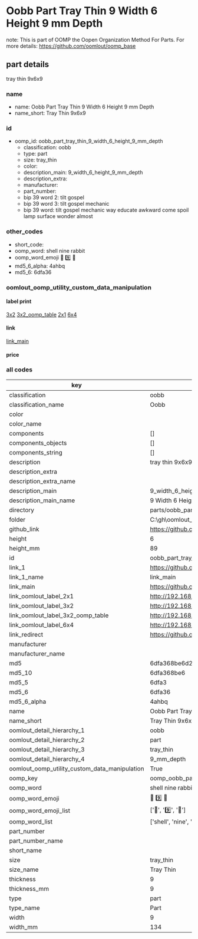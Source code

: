 # Oobb Part Tray Thin 9 Width 6 Height 9 mm Depth  

note: This is part of OOMP the Oopen Organization Method For Parts. For more details: https://github.com/oomlout/oomp_base

##  part details
  



tray thin 9x6x9



### name
* name: Oobb Part Tray Thin 9 Width 6 Height 9 mm Depth
* name_short: Tray Thin 9x6x9 
### id
* oomp_id: oobb_part_tray_thin_9_width_6_height_9_mm_depth
  * classification: oobb
  * type: part
  * size: tray_thin
  * color: 
  * description_main: 9_width_6_height_9_mm_depth
  * description_extra: 
  * manufacturer: 
  * part_number: 
  * bip 39 word 2: tilt gospel
  * bip 39 word 3: tilt gospel mechanic
  * bip 39 word: tilt gospel mechanic way educate awkward come spoil lamp surface wonder almost

### other_codes
* short_code: 
* oomp_word: shell nine rabbit
* oomp_word_emoji :shell: :nine: :rabbit:
* md5_6_alpha: 4ahbq
* md5_6: 6dfa36






### oomlout_oomp_utility_custom_data_manipulation
#### label print
[3x2](http://192.168.1.245:1112/?label=oomp%204ahbq)
[3x2_oomp_table](http://192.168.1.108:1112/?label=oomp%204ahbq)
[2x1](http://192.168.1.242:1112/?label=oomp%204ahbq)
[6x4](http://192.168.1.55:1112/?label=oomp%204ahbq)    

#### link

[link_main](https://github.com/oomlout/oomlout_oobb_version_4_generated_parts/tree/main/navigation_oomp/oobb/part/tray_thin/9_width_6_height_9_mm_depth/part)                              

#### price







### all codes 
| key | value |  
| --- | --- |  
| classification | oobb |  
| classification_name | Oobb |  
| color |  |  
| color_name |  |  
| components | [] |  
| components_objects | [] |  
| components_string | [] |  
| description | tray thin 9x6x9 |  
| description_extra |  |  
| description_extra_name |  |  
| description_main | 9_width_6_height_9_mm_depth |  
| description_main_name | 9 Width 6 Height 9 mm Depth |  
| directory | parts/oobb_part_tray_thin_9_width_6_height_9_mm_depth |  
| folder | C:\gh\oomlout_oobb_version_4_generated_parts\parts\oobb_part_tray_thin_9_width_6_height_9_mm_depth |  
| github_link | https://github.com/oomlout/oomlout_oomp_part_src/tree/main/parts/oobb_part_tray_thin_9_width_6_height_9_mm_depth |  
| height | 6 |  
| height_mm | 89 |  
| id | oobb_part_tray_thin_9_width_6_height_9_mm_depth |  
| link_1 | https://github.com/oomlout/oomlout_oobb_version_4_generated_parts/tree/main/navigation_oomp/oobb/part/tray_thin/9_width_6_height_9_mm_depth/part |  
| link_1_name | link_main |  
| link_main | https://github.com/oomlout/oomlout_oobb_version_4_generated_parts/tree/main/navigation_oomp/oobb/part/tray_thin/9_width_6_height_9_mm_depth/part |  
| link_oomlout_label_2x1 | http://192.168.1.242:1112/?label=oomp%204ahbq |  
| link_oomlout_label_3x2 | http://192.168.1.245:1112/?label=oomp%204ahbq |  
| link_oomlout_label_3x2_oomp_table | http://192.168.1.108:1112/?label=oomp%204ahbq |  
| link_oomlout_label_6x4 | http://192.168.1.55:1112/?label=oomp%204ahbq |  
| link_redirect | https://github.com/oomlout/oomlout_oobb_version_4_generated_parts/tree/main/parts/oobb_tray_thin_09_06_09 |  
| manufacturer |  |  
| manufacturer_name |  |  
| md5 | 6dfa368be6d245c043234f8114593710 |  
| md5_10 | 6dfa368be6 |  
| md5_5 | 6dfa3 |  
| md5_6 | 6dfa36 |  
| md5_6_alpha | 4ahbq |  
| name | Oobb Part Tray Thin 9 Width 6 Height 9 mm Depth |  
| name_short | Tray Thin 9x6x9  |  
| oomlout_detail_hierarchy_1 | oobb |  
| oomlout_detail_hierarchy_2 | part |  
| oomlout_detail_hierarchy_3 | tray_thin |  
| oomlout_detail_hierarchy_4 | 9_mm_depth |  
| oomlout_oomp_utility_custom_data_manipulation | True |  
| oomp_key | oomp_oobb_part_tray_thin_9_width_6_height_9_mm_depth |  
| oomp_word | shell nine rabbit |  
| oomp_word_emoji | :shell: :nine: :rabbit: |  
| oomp_word_emoji_list | [':shell:', ':nine:', ':rabbit:'] |  
| oomp_word_list | ['shell', 'nine', 'rabbit'] |  
| part_number |  |  
| part_number_name |  |  
| short_name |  |  
| size | tray_thin |  
| size_name | Tray Thin |  
| thickness | 9 |  
| thickness_mm | 9 |  
| type | part |  
| type_name | Part |  
| width | 9 |  
| width_mm | 134 |  
